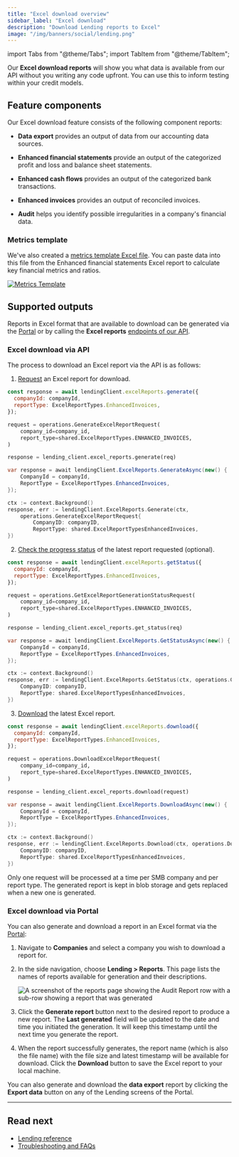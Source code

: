 ```yaml
---
title: "Excel download overview"
sidebar_label: "Excel download"
description: "Download Lending reports to Excel"
image: "/img/banners/social/lending.png"
---
```


import Tabs from "@theme/Tabs";
import TabItem from "@theme/TabItem";

Our **Excel download reports** will show you what data is available from our API without you writing any code upfront. You can use this to inform testing within your credit models.

## Feature components

Our Excel download feature consists of the following component reports:

- **Data export** provides an output of data from our accounting data sources.

- **Enhanced financial statements** provide an output of the categorized profit and loss and balance sheet statements.

- **Enhanced cash flows** provides an output of the categorized bank transactions.

- **Enhanced invoices** provides an output of reconciled invoices.

- **Audit** helps you identify possible irregularities in a company's financial data.

### Metrics template

We've also created a [metrics template Excel file](/documents/assess-metrics.xlsx). You can paste data into this file from the Enhanced financial statements Excel report to calculate key financial metrics and ratios.

[![Metrics Template](/img/lending/metrics-template.png "Metrics Template")](/documents/assess-metrics.xlsx)

## Supported outputs

Reports in Excel format that are available to download can be generated via the [Portal](https://app.codat.io) or by calling the **Excel reports** [endpoints of our API](/lending-api#/).

### Excel download via API

The process to download an Excel report via the API is as follows:

1. [Request](/lending-api#/operations/generate-excel-report) an Excel report for download.

<Tabs groupId="language">

<TabItem value="nodejs" label="TypeScript">

```javascript
const response = await lendingClient.excelReports.generate({
  companyId: companyId,
  reportType: ExcelReportTypes.EnhancedInvoices,
});
```

</TabItem>

<TabItem value="python" label="Python">

```python
request = operations.GenerateExcelReportRequest(
    company_id=company_id,
    report_type=shared.ExcelReportTypes.ENHANCED_INVOICES,
)

response = lending_client.excel_reports.generate(req)
```

</TabItem>

<TabItem value="csharp" label="C#">

```csharp
var response = await lendingClient.ExcelReports.GenerateAsync(new() {
    CompanyId = companyId,
    ReportType = ExcelReportTypes.EnhancedInvoices,
});
```

</TabItem>

<TabItem value="go" label="Go">

```go
ctx := context.Background()
response, err := lendingClient.ExcelReports.Generate(ctx,
    operations.GenerateExcelReportRequest{
        CompanyID: companyID,
        ReportType: shared.ExcelReportTypesEnhancedInvoices,
})
```

</TabItem>

</Tabs>

2. [Check the progress status](/lending-api#/operations/get-excel-report-generation-status) of the latest report requested (optional).

<Tabs groupId="language">

<TabItem value="nodejs" label="TypeScript">

```javascript
const response = await lendingClient.excelReports.getStatus({
  companyId: companyId,
  reportType: ExcelReportTypes.EnhancedInvoices,
});
```

</TabItem>

<TabItem value="python" label="Python">

```python
request = operations.GetExcelReportGenerationStatusRequest(
    company_id=company_id,
    report_type=shared.ExcelReportTypes.ENHANCED_INVOICES,
)

response = lending_client.excel_reports.get_status(req)
```

</TabItem>

<TabItem value="csharp" label="C#">

```csharp
var response = await lendingClient.ExcelReports.GetStatusAsync(new() {
    CompanyId = companyId,
    ReportType = ExcelReportTypes.EnhancedInvoices,
});
```

</TabItem>

<TabItem value="go" label="Go">

```go
ctx := context.Background()
response, err := lendingClient.ExcelReports.GetStatus(ctx, operations.GetExcelReportGenerationStatusRequest{
    CompanyID: companyID,
    ReportType: shared.ExcelReportTypesEnhancedInvoices,
})
```

</TabItem>

</Tabs>

3. [Download](/lending-api#/operations/download-excel-report) the latest Excel report.

<Tabs groupId="language">

<TabItem value="nodejs" label="TypeScript">

```javascript
const response = await lendingClient.excelReports.download({
  companyId: companyId,
  reportType: ExcelReportTypes.EnhancedInvoices,
});
```

</TabItem>

<TabItem value="python" label="Python">

```python
request = operations.DownloadExcelReportRequest(
    company_id=company_id,
    report_type=shared.ExcelReportTypes.ENHANCED_INVOICES,
)

response = lending_client.excel_reports.download(request)
```

</TabItem>

<TabItem value="csharp" label="C#">

```csharp
var response = await lendingClient.ExcelReports.DownloadAsync(new() {
    CompanyId = companyId,
    ReportType = ExcelReportTypes.EnhancedInvoices,
});
```

</TabItem>

<TabItem value="go" label="Go">

```go
ctx := context.Background()
response, err := lendingClient.ExcelReports.Download(ctx, operations.DownloadExcelReportRequest{
    CompanyID: companyID,
    ReportType: shared.ExcelReportTypesEnhancedInvoices,
})
```

</TabItem>

</Tabs>

Only one request will be processed at a time per SMB company and per report type. The generated report is kept in blob storage and gets replaced when a new one is generated.

### Excel download via Portal

You can also generate and download a report in an Excel format via the [Portal](https://app.codat.io):

1. Navigate to **Companies** and select a company you wish to download a report for.

2. In the side navigation, choose **Lending > Reports**. This page lists the names of reports available for generation and their descriptions.

   ![A screenshot of the reports page showing the Audit Report row with a sub-row showing a report that was generated](/img/old/a3d1d09-ReportsPage1.png)

3. Click the **Generate report** button next to the desired report to produce a new report. The **Last generated** field will be updated to the date and time you initiated the generation. It will keep this timestamp until the next time you generate the report.

4. When the report successfully generates, the report name (which is also the file name) with the file size and latest timestamp will be available for download. Click the **Download** button to save the Excel report to your local machine.

You can also generate and download the **data export** report by clicking the **Export data** button on any of the Lending screens of the Portal.

---

## Read next

- [Lending reference](/lending-api#/)
- [Troubleshooting and FAQs](/lending/troubleshooting)
